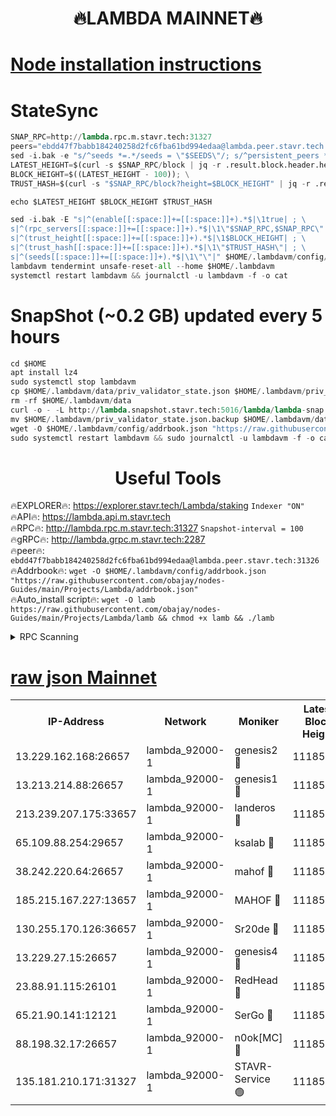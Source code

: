 <h1 align="center"> 🔥LAMBDA MAINNET🔥</h1>


[Node installation instructions](https://github.com/obajay/nodes-Guides/tree/main/Projects/Lambda)
=


# StateSync
```python
SNAP_RPC=http://lambda.rpc.m.stavr.tech:31327
peers="ebdd47f7babb184240258d2fc6fba61bd994edaa@lambda.peer.stavr.tech:31326" 
sed -i.bak -e "s/^seeds *=.*/seeds = \"$SEEDS\"/; s/^persistent_peers *=.*/persistent_peers = \"$PEERS\"/" $HOME/.lambdavm/config/config.toml
LATEST_HEIGHT=$(curl -s $SNAP_RPC/block | jq -r .result.block.header.height); \
BLOCK_HEIGHT=$((LATEST_HEIGHT - 100)); \
TRUST_HASH=$(curl -s "$SNAP_RPC/block?height=$BLOCK_HEIGHT" | jq -r .result.block_id.hash)

echo $LATEST_HEIGHT $BLOCK_HEIGHT $TRUST_HASH

sed -i.bak -E "s|^(enable[[:space:]]+=[[:space:]]+).*$|\1true| ; \
s|^(rpc_servers[[:space:]]+=[[:space:]]+).*$|\1\"$SNAP_RPC,$SNAP_RPC\"| ; \
s|^(trust_height[[:space:]]+=[[:space:]]+).*$|\1$BLOCK_HEIGHT| ; \
s|^(trust_hash[[:space:]]+=[[:space:]]+).*$|\1\"$TRUST_HASH\"| ; \
s|^(seeds[[:space:]]+=[[:space:]]+).*$|\1\"\"|" $HOME/.lambdavm/config/config.toml
lambdavm tendermint unsafe-reset-all --home $HOME/.lambdavm
systemctl restart lambdavm && journalctl -u lambdavm -f -o cat

```
# SnapShot (~0.2 GB) updated every 5 hours
```python
cd $HOME
apt install lz4
sudo systemctl stop lambdavm
cp $HOME/.lambdavm/data/priv_validator_state.json $HOME/.lambdavm/priv_validator_state.json.backup
rm -rf $HOME/.lambdavm/data
curl -o - -L http://lambda.snapshot.stavr.tech:5016/lambda/lambda-snap.tar.lz4 | lz4 -c -d - | tar -x -C $HOME/.lambdavm --strip-components 2
mv $HOME/.lambdavm/priv_validator_state.json.backup $HOME/.lambdavm/data/priv_validator_state.json
wget -O $HOME/.lambdavm/config/addrbook.json "https://raw.githubusercontent.com/obajay/nodes-Guides/main/Projects/Lambda/addrbook.json"
sudo systemctl restart lambdavm && sudo journalctl -u lambdavm -f -o cat
```
 <h1 align="center"> Useful Tools</h1>

🔥EXPLORER🔥:      https://explorer.stavr.tech/Lambda/staking	        `Indexer "ON"` \
🔥API🔥: 			 		 https://lambda.api.m.stavr.tech \
🔥RPC🔥:           http://lambda.rpc.m.stavr.tech:31327	              `Snapshot-interval = 100` \
🔥gRPC🔥:          http://lambda.grpc.m.stavr.tech:2287 \
🔥peer🔥:					 `ebdd47f7babb184240258d2fc6fba61bd994edaa@lambda.peer.stavr.tech:31326` \
🔥Addrbook🔥:    ```wget -O $HOME/.lambdavm/config/addrbook.json "https://raw.githubusercontent.com/obajay/nodes-Guides/main/Projects/Lambda/addrbook.json"``` \
🔥Auto_install script🔥: ```wget -O lamb https://raw.githubusercontent.com/obajay/nodes-Guides/main/Projects/Lambda/lamb && chmod +x lamb && ./lamb```


<details>
<summary>RPC Scanning</summary>

<h2 align="center"> We scan nodes in real time every 4 hours. And we provide the final result of RPC endpoints.
We cannot influence the operation of these nodes in any way. </h2>


```python
If Voting Power is higher than 0 --> then the Node is a validator of the network and may be subject to attack and be a potential threat to the chain.
```
```python
We marked such validators with a red symbol
```

</details>

[raw json Mainnet](https://rpc-check.lambm.stavr.tech/lambm/rpc-lambm-result.json)
=


<table><tr><th>IP-Address</th><th>Network</th><th>Moniker</th><th>Latest Block Height</th><th>Earliest Block Height</th><th>Catching Up</th><th>Tx Index</th><th>Voting Power</th><th>Scan Time</th></tr><tr><td>13.229.162.168:26657</td><td>lambda_92000-1</td><td>genesis2 🔴</td><td>11185187</td><td>1</td><td>False</td><td>on</td><td>16689330</td><td>2024-01-17T16:11:25.031411406UTC</td></tr><tr><td>13.213.214.88:26657</td><td>lambda_92000-1</td><td>genesis1 🔴</td><td>11185189</td><td>1</td><td>False</td><td>on</td><td>107835</td><td>2024-01-17T16:11:29.994166220UTC</td></tr><tr><td>213.239.207.175:33657</td><td>lambda_92000-1</td><td>landeros 🔴</td><td>11185185</td><td>8136001</td><td>False</td><td>off</td><td>1395223</td><td>2024-01-17T16:11:18.949478948UTC</td></tr><tr><td>65.109.88.254:29657</td><td>lambda_92000-1</td><td>ksalab 🔴</td><td>11185190</td><td>8715001</td><td>False</td><td>on</td><td>507955</td><td>2024-01-17T16:11:34.805112156UTC</td></tr><tr><td>38.242.220.64:26657</td><td>lambda_92000-1</td><td>mahof 🔴</td><td>11185184</td><td>10131001</td><td>False</td><td>off</td><td>770350</td><td>2024-01-17T16:11:12.516476656UTC</td></tr><tr><td>185.215.167.227:13657</td><td>lambda_92000-1</td><td>MAHOF 🔴</td><td>11185188</td><td>10134001</td><td>False</td><td>on</td><td>2051510</td><td>2024-01-17T16:11:28.728881353UTC</td></tr><tr><td>130.255.170.126:36657</td><td>lambda_92000-1</td><td>Sr20de 🔴</td><td>11185185</td><td>10715001</td><td>False</td><td>off</td><td>675420</td><td>2024-01-17T16:11:19.365981559UTC</td></tr><tr><td>13.229.27.15:26657</td><td>lambda_92000-1</td><td>genesis4 🔴</td><td>11185188</td><td>11043001</td><td>False</td><td>on</td><td>9763079</td><td>2024-01-17T16:11:28.325900298UTC</td></tr><tr><td>23.88.91.115:26101</td><td>lambda_92000-1</td><td>RedHead 🔴</td><td>11185185</td><td>11085185</td><td>False</td><td>off</td><td>553202</td><td>2024-01-17T16:11:19.625224574UTC</td></tr><tr><td>65.21.90.141:12121</td><td>lambda_92000-1</td><td>SerGo 🔴</td><td>11185191</td><td>11085191</td><td>False</td><td>off</td><td>10611895</td><td>2024-01-17T16:11:39.214605644UTC</td></tr><tr><td>88.198.32.17:26657</td><td>lambda_92000-1</td><td>n0ok[MC] 🔴</td><td>11185191</td><td>11085191</td><td>False</td><td>off</td><td>1578630</td><td>2024-01-17T16:11:42.279697679UTC</td></tr><tr><td>135.181.210.171:31327</td><td>lambda_92000-1</td><td>STAVR-Service 🟢</td><td>11185190</td><td>11180501</td><td>False</td><td>on</td><td>0</td><td>2024-01-17T16:11:34.473530260UTC</td></tr></table>

